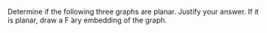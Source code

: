 Determine if the following three graphs are planar. Justify your answer. If it is
planar, draw a F ́ary embedding of the graph.